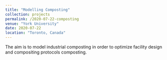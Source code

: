 ```yaml
---
title: "Modelling Composting"
collection: projects
permalink: /2020-07-22-composting
venue: "York University"
date: 2020-07-22
location: "Toronto, Canada"
---
```




The aim is to model industrial composting in order to optimize facility design and compositing protocols
composting.
